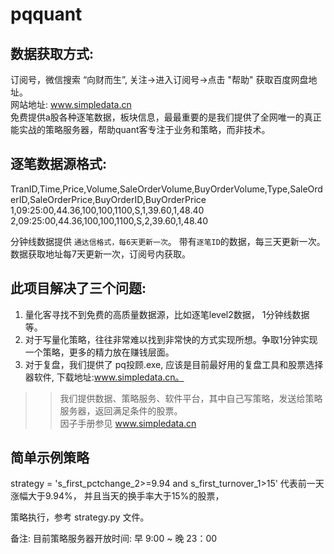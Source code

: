 # pqquant
数据获取方式:
-----------
订阅号，微信搜索  “向财而生”, 关注->进入订阅号->点击 "帮助"  获取百度网盘地址。<br>
网站地址: www.simpledata.cn<br>
免费提供a股各种逐笔数据，板块信息，最最重要的是我们提供了全网唯一的真正能实战的策略服务器，帮助quant客专注于业务和策略，而非技术。<br>

逐笔数据源格式:
-------------
TranID,Time,Price,Volume,SaleOrderVolume,BuyOrderVolume,Type,SaleOrderID,SaleOrderPrice,BuyOrderID,BuyOrderPrice<br>
1,09:25:00,44.36,100,100,1100,S,1,39.60,1,48.40<br>
2,09:25:00,44.36,100,100,1100,S,2,39.60,1,48.40<br>

分钟线数据提供 `通达信格式，每6天更新一次`。
带有`逐笔ID`的数据，每三天更新一次。
数据获取地址每7天更新一次，订阅号内获取。

此项目解决了三个问题:
------------------
1. 量化客寻找不到免费的高质量数据源，比如逐笔level2数据， 1分钟线数据等。<br>
2. 对于写量化策略，往往非常难以找到非常快的方式实现所想。争取1分钟实现一个策略，更多的精力放在赚钱层面。<br>
3. 对于复盘，我们提供了 pq投顾.exe, 应该是目前最好用的复盘工具和股票选择器软件, 下载地址:www.simpledata.cn。<br>


>>我们提供数据、策略服务、软件平台，其中自己写策略，发送给策略服务器，返回满足条件的股票。<br>
>>因子手册参见 www.simpledata.cn<br>

简单示例策略
-----------
strategy = 's_first_pctchange_2>=9.94 and s_first_turnover_1>15'
代表前一天涨幅大于9.94%， 并且当天的换手率大于15%的股票，

策略执行，参考 strategy.py 文件。

备注:
目前策略服务器开放时间:
早 9:00 ~ 晚 23：00

